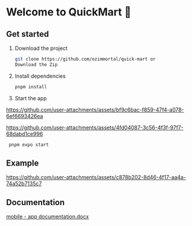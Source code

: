 # Welcome to QuickMart 🛒


## Get started
1. Download the project
   ```bash
   git clone https://github.com/ozimmortal/quick-mart or
   Download the Zip
   ```
2. Install dependencies

   ```bash
   pnpm install
   ```

3. Start the app

https://github.com/user-attachments/assets/bf9c6bac-f859-47f4-a078-6ef6693426ea



https://github.com/user-attachments/assets/4fd04087-3c56-4f3f-97f7-68dabd1ce996



   ```bash
    pnpm expo start
   ```
## Example

https://github.com/user-attachments/assets/c878b202-8d46-4f17-aa4a-74a52b7135c7


## Documentation 

   [mobile - app documentation.docx](https://github.com/user-attachments/files/20037670/mobile.-.app.documentation.docx)
